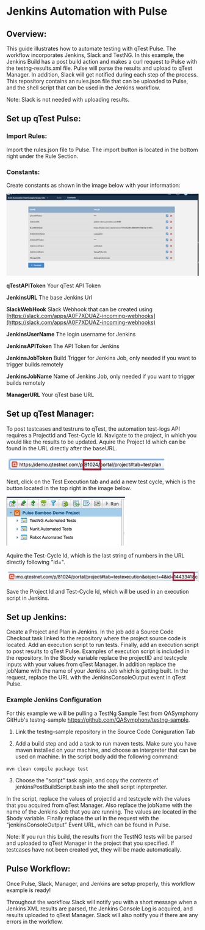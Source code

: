 # Jenkins Automation with Pulse

## Overview:

This guide illustrates how to automate testing with qTest Pulse. The workflow incorporates Jenkins, Slack and TestNG. In this example, the Jenkins Build has a post build action and makes a curl request to Pulse with the testng-results.xml file. Pulse will parse the results and upload to qTest Manager. In addition, Slack will get notified during each step of the process. This repository contains an rules.json file that can be uploaded to Pulse, and the shell script that can be used in the Jenkins workflow.

Note: Slack is not needed with uploading results.

## Set up qTest Pulse:

### Import Rules:

Import the rules.json file to Pulse. The import button is located in the bottom right under the Rule Section.

### Constants:

Create constants as shown in the image below with your information:

![](/images/pulseconstants.png)

**qTestAPIToken** Your qTest API Token

**JenkinsURL** The base Jenkins Url

**SlackWebHook** Slack Webhook that can be created using [https://slack.com/apps/A0F7XDUAZ-incoming-webhooks](https://slack.com/apps/A0F7XDUAZ-incoming-webhooks)

**JenkinsUserName** The login username for Jenkins

**JenkinsAPIToken** The API Token for Jenkins

**JenkinsJobToken** Build Trigger for Jenkins Job, only needed if you want to trigger builds remotely

**JenkinsJobName** Name of Jenkins Job, only needed if you want to trigger builds remotely

**ManagerURL** Your qTest base URL


## Set up qTest Manager:

To post testcases and testruns to qTest, the automation test-logs API requires a ProjectId and Test-Cycle Id. Navigate to the project, in which you would like the results to be updated. Aquire the Project Id which can be found in the URL directly after the baseURL. 

![](/images/qtestprojectid.png)


Next, click on the Test Execution tab and add a new test cycle, which is the button located in the top right in the image below.

![](/images/testcycleqtest.png)

Aquire the Test-Cycle Id, which is the last string of numbers in the URL directly following "id=". 

![](/images/qtesttestcycleid.png)

Save the Project Id and Test-Cycle Id, which will be used in an execution script in Jenkins.

## Set up Jenkins:

Create a Project and Plan in Jenkins. In the job add a Source Code Checkout task linked to the repository where the project source code is located. Add an execution script to run tests. Finally, add an execution script to post results to qTest Pulse. Examples of execution script is included in the repository. In the $body variable replace the projectID and testcycle inputs with your values from qTest Manager. In addition replace the jobName with the name of your Jenkins Job which is getting built. In the request, replace the URL with the JenkinsConsoleOutput event in qTest Pulse. 


### Example Jenkins Configuration

For this example we will be pulling a TestNg Sample Test from QASymphony GitHub&#39;s testng-sample https://github.com/QASymphony/testng-sample. 

1) Link the testng-sample repository in the Source Code Coniguration Tab

2) Add a build step and add a task to run maven tests. Make sure you have maven installed on your machine, and choose an interpreter that can be used on machine. In the script body add the following command:

`mvn clean compile package test`

3) Choose the "script" task again, and copy the contents of jenkinsPostBuildScript.bash into the shell script inpterpreter.

In the script, replace the values of projectId and testcycle with the values that you acquired from qTest Manager. Also replace the jobName with the name of the Jenkins Job that you are running. The values are located in the $body variable. Finally replace the url in the request with the "jenkinsConsoleOutput" Event URL, which can be found in Pulse.


Note: If you run this build, the results from the TestNG tests will be parsed and uploaded to qTest Manager in the project that you specified. If testcases have not been created yet, they will be made automatically.

## Pulse Workflow:

Once Pulse, Slack, Manager, and Jenkins are setup properly, this workflow example is ready! 

Throughout the workflow Slack will notify you with a short message when a Jenkins XML results are parsed, the Jenkins Console Log is acquired, and results uploaded to qTest Manager. Slack will also notify you if there are any errors in the workflow.  













